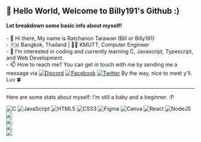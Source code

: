 ## 💫 Hello World, Welcome to Billy191's Github :)
**Let breakdown some basic info about myself!**<br><br>- 👋 Hi there, My name is Ratchanon Tarawan (Bill or Billy191)<br> - 🇹🇭 Bangkok, Thailand | 👨‍💻 KMUTT, Computer Engineer<br>- 👀 I’m interested in coding and currently learning C, Javascript, Typescript, and Web Development.<br>- 📫 How to reach me? You can get in touch with me by sending me a message via
[![Discord](https://img.shields.io/badge/Discord-%237289DA.svg?logo=discord&logoColor=white)](http://discordapp.com/users/415450897343315978) [![Facebook](https://img.shields.io/badge/Facebook-%231877F2.svg?logo=Facebook&logoColor=white)](https://www.facebook.com/billy191/) [![Twitter](https://img.shields.io/badge/Twitter-%231DA1F2.svg?logo=Twitter&logoColor=white)](https://twitter.com/billy191) 
By the way, nice to meet y'll. Luv 🍀

---
Here are some stats about myself: I'm still a baby and a beginner. :P

![C](https://img.shields.io/badge/c-%2300599C.svg?style=for-the-badge&logo=c&logoColor=white) ![JavaScript](https://img.shields.io/badge/javascript-%23323330.svg?style=for-the-badge&logo=javascript&logoColor=%23F7DF1E) ![HTML5](https://img.shields.io/badge/html5-%23E34F26.svg?style=for-the-badge&logo=html5&logoColor=white) ![CSS3](https://img.shields.io/badge/css3-%231572B6.svg?style=for-the-badge&logo=css3&logoColor=white) 	![Figma](https://img.shields.io/badge/figma-%23F24E1E.svg?style=for-the-badge&logo=figma&logoColor=white) ![Canva](https://img.shields.io/badge/Canva-%2300C4CC.svg?style=for-the-badge&logo=Canva&logoColor=white) ![React](https://img.shields.io/badge/react-%2320232a.svg?style=for-the-badge&logo=react&logoColor=%2361DAFB) ![NodeJS](https://img.shields.io/badge/node.js-6DA55F?style=for-the-badge&logo=node.js&logoColor=white)
![](https://github-readme-stats.vercel.app/api/top-langs/?username=Billy19191&theme=dark&hide_border=true&include_all_commits=true&count_private=false&layout=compact)<br>
![](https://github-readme-stats.vercel.app/api?username=Billy19191&theme=dark&hide_border=true&include_all_commits=true&count_private=false)<br/>
![](https://github-readme-streak-stats.herokuapp.com/?user=Billy19191&theme=dark&hide_border=true)<br/>
![](https://github-profile-trophy.vercel.app/?username=Billy19191&theme=radical&no-frame=false&no-bg=true&margin-w=4)
